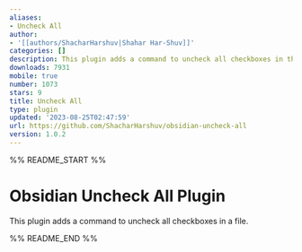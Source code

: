 ```yaml
---
aliases:
- Uncheck All
author:
- '[[authors/ShacharHarshuv|Shahar Har-Shuv]]'
categories: []
description: This plugin adds a command to uncheck all checkboxes in the current note.
downloads: 7931
mobile: true
number: 1073
stars: 9
title: Uncheck All
type: plugin
updated: '2023-08-25T02:47:59'
url: https://github.com/ShacharHarshuv/obsidian-uncheck-all
version: 1.0.2
---
```


%% README_START %%

# Obsidian Uncheck All Plugin

This plugin adds a command to uncheck all checkboxes in a file. 



%% README_END %%